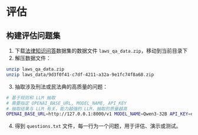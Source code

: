 # 评估

## 构建评估问题集

1. 下载[法律知识问答](https://aistudio.baidu.com/datasetdetail/89457)数据集的数据文件 `laws_qa_data.zip`，移动到当前目录下
2. 解压数据文件：

```bash
unzip laws_qa_data.zip
unzip laws_data/9d3f0f41-c7df-4211-a32a-9e1fc74f8a68.zip
```

3. 抽取涉及刑法或民法典的高质量的问题：

```bash
# 基于规则和 LLM 抽取
# 需要指定 OPENAI_BASE_URL, MODEL_NAME, API_KEY
# 抽取结果与 LLM 有关，能力越强的 LLM，抽取的质量越高
OPENAI_BASE_URL=http://127.0.0.1:8000/v1 MODEL_NAME=Qwen3-32B API_KEY=dummy python extract.py ./train
```

4. 得到 `questions.txt` 文件，每一行为一个问题，用于评估、演示或测试。
